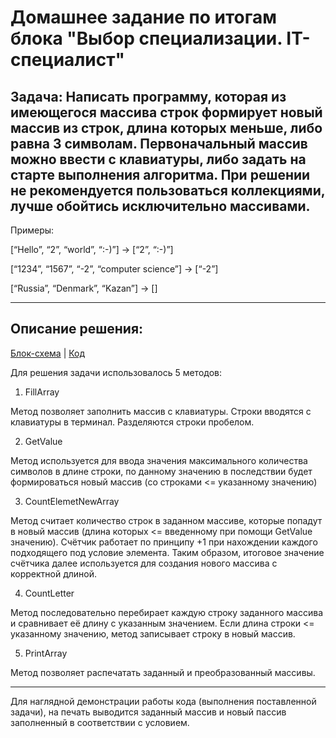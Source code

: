 # Домашнее задание по итогам блока "Выбор специализации. IT-специалист"

## Задача: Написать программу, которая из имеющегося массива строк формирует новый массив из строк, длина которых меньше, либо равна 3 символам. Первоначальный массив можно ввести с клавиатуры, либо задать на старте выполнения алгоритма. При решении не рекомендуется пользоваться коллекциями, лучше обойтись исключительно массивами.

Примеры:

[“Hello”, “2”, “world”, “:-)”] → [“2”, “:-)”]

[“1234”, “1567”, “-2”, “computer science”] → [“-2”]

[“Russia”, “Denmark”, “Kazan”] → []

_____________

## Описание решения:

[Блок-схема]() | [Код](task_1/Program.cs)

Для решения задачи использовалось 5 методов:

1. FillArray

Метод позволяет заполнить массив с клавиатуры. Строки вводятся с клавиатуры в терминал. Разделяются строки пробелом.

2. GetValue

Метод используется для ввода значения максимального количества символов в длине строки, по данному значению в последствии будет формироваться новый массив (со строками <= указанному значению)

3. CountElemetNewArray

Метод считает количество строк в заданном массиве, которые попадут в новый массив (длина которых <= введенному при помощи GetValue значению). Счётчик работает по принципу +1 при нахождении каждого подходящего под условие элемента. Таким образом, итоговое значение счётчика далее используется для создания нового массива с корректной длиной.

4. CountLetter

Метод последовательно перебирает каждую строку заданного массива и сравнивает её длину с указанным значением. Если длина строки <= указанному значению, метод записывает строку в новый массив.

5. PrintArray

Метод позволяет распечатать заданный и преобразованный массивы.

_____________

Для наглядной демонстрации работы кода (выполнения поставленной задачи), на печать выводится заданный массив и новый пассив заполненный в соответствии с условием.